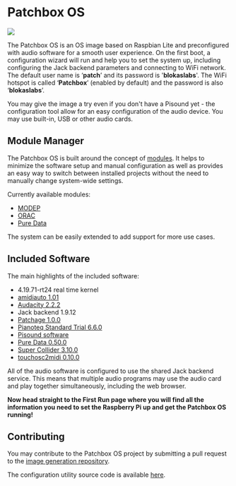 # Patchbox OS

![](https://raw.githubusercontent.com/wiki/BlokasLabs/patchbox-os-gen/images/PatchboxOS.png)

The Patchbox OS is an OS image based on Raspbian Lite and preconfigured with audio software for a smooth user experience. On the first boot, a configuration wizard will run and help you to set the system up, including configuring the Jack backend parameters and connecting to WiFi network.
The default user name is ‘**patch**’ and its password is '**blokaslabs**'. The WiFi hotspot is called ‘**Patchbox**’ (enabled by default) and the password is also ‘**blokaslabs**’.

You may give the image a try even if you don't have a Pisound yet - the configuration tool allow for an easy configuration of the audio device. You may use built-in, USB or other audio cards.

## Module Manager

The Patchbox OS is built around the concept of [modules](Modules.md). It helps to minimize the software setup and manual configuration as well as provides an easy way to switch between installed projects without the need to manually change system-wide settings.

Currently available modules:

- <a href="https://blokas.io/MODEP/" target="_blank">MODEP</a>
- <a href="https://community.blokas.io/t/orac-2-0-for-the-raspberry-pi/1099" target="_blank">ORAC</a>
- [Pure Data](SoftwareGuides.md#pure-data)

The system can be easily extended to add support for more use cases.

## Included Software

The main highlights of the included software:

- 4.19.71-rt24 real time kernel
- [amidiauto 1.01](amidiauto.md)
- [Audacity 2.2.2](SoftwareGuides.md#audacity)
- Jack backend 1.9.12
- [Patchage 1.0.0](SoftwareGuides.md#patchage)
- [Pianoteq Standard Trial 6.6.0](SoftwareGuides.md#pianoteq-standard-trial)
- <a href="https://blokas.io/pisound/docs/Pisound-App/" target="_blank">Pisound software</a>
- [Pure Data 0.50.0](SoftwareGuides.md#pure-data)
- [Super Collider 3.10.0](SoftwareGuides.md#supercollider)
- [touchosc2midi 0.10.0](SoftwareGuides.md#touchosc2midi)

All of the audio software is configured to use the shared Jack backend service. This means that multiple audio programs may use the audio card and play together simultaneously, including the web browser.

**Now head straight to the First Run page where you will find all the information you need to set the Raspberry Pi up and get the Patchbox OS running!** 

## Contributing

You may contribute to the Patchbox OS project by submitting a pull request to the <a href="https://github.com/BlokasLabs/patchbox-os-gen" target="_blank">image generation repository</a>.

The configuration utility source code is available <a href="https://github.com/BlokasLabs/patchbox-cli" target="_blank">here</a>.

